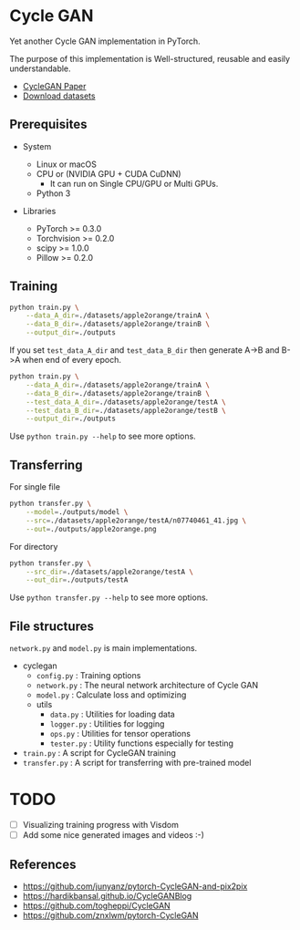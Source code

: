 # Cycle GAN

Yet another Cycle GAN implementation in PyTorch.

The purpose of this implementation is Well-structured, reusable and easily understandable.

- [CycleGAN Paper](https://arxiv.org/pdf/1703.10593.pdf)
- [Download datasets](https://people.eecs.berkeley.edu/~taesung_park/CycleGAN/datasets/)

## Prerequisites

- System
    - Linux or macOS
    - CPU or (NVIDIA GPU + CUDA CuDNN)
        - It can run on Single CPU/GPU or Multi GPUs.
    - Python 3

- Libraries
    - PyTorch >= 0.3.0
    - Torchvision >= 0.2.0
    - scipy >= 1.0.0
    - Pillow >= 0.2.0

## Training

```bash
python train.py \
    --data_A_dir=./datasets/apple2orange/trainA \
    --data_B_dir=./datasets/apple2orange/trainB \
    --output_dir=./outputs
```

If you set `test_data_A_dir` and `test_data_B_dir` then generate A->B and B->A when end of every epoch.

```bash
python train.py \
    --data_A_dir=./datasets/apple2orange/trainA \
    --data_B_dir=./datasets/apple2orange/trainB \
    --test_data_A_dir=./datasets/apple2orange/testA \
    --test_data_B_dir=./datasets/apple2orange/testB \
    --output_dir=./outputs
```

Use `python train.py --help` to see more options.

## Transferring

For single file

```bash
python transfer.py \
    --model=./outputs/model \
    --src=./datasets/apple2orange/testA/n07740461_41.jpg \
    --out=./outputs/apple2orange.png
```

For directory

```bash
python transfer.py \
    --src_dir=./datasets/apple2orange/testA \
    --out_dir=./outputs/testA
```

Use `python transfer.py --help` to see more options.

## File structures

`network.py` and `model.py` is main implementations.

- cyclegan
    - `config.py` : Training options
    - `network.py` : The neural network architecture of Cycle GAN
    - `model.py` : Calculate loss and optimizing
    - utils
        - `data.py` : Utilities for loading data
        - `logger.py` : Utilities for logging
        - `ops.py` : Utilities for tensor operations
        - `tester.py` : Utility functions especially for testing
- `train.py` : A script for CycleGAN training
- `transfer.py` : A script for transferring with pre-trained model

# TODO

- [ ] Visualizing training progress with Visdom
- [ ] Add some nice generated images and videos :-)

## References

- https://github.com/junyanz/pytorch-CycleGAN-and-pix2pix
- https://hardikbansal.github.io/CycleGANBlog
- https://github.com/togheppi/CycleGAN
- https://github.com/znxlwm/pytorch-CycleGAN
